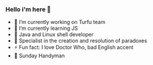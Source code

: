 ### Hello i'm here 👋

- 🔭 I’m currently working on Turfu team 
- 🌱 I’m currently learning JS 
- 🎯 Java and Linux shell developer
- 🤯 Specialist in the creation and resolution of paradoxes
- ⚡ Fun fact: I love Doctor Who, bad English accent 
- 🔧 Sunday Handyman
